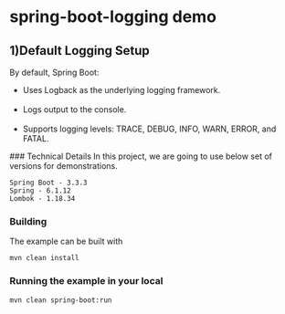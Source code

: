 # spring-boot-logging demo


## 1)Default Logging Setup
By default, Spring Boot:

<ul><li>Uses Logback as the underlying logging framework.</li><br>
<li>Logs output to the console.</li><br>
<li>Supports logging levels: TRACE, DEBUG, INFO, WARN, ERROR, and FATAL.</li></ul>
### Technical Details
In this project, we are going to use below set of versions for demonstrations.

    Spring Boot - 3.3.3
    Spring - 6.1.12
    Lombok - 1.18.34

### Building

The example can be built with
```shell
mvn clean install
```

### Running the example in your local
```shell
mvn clean spring-boot:run
```
